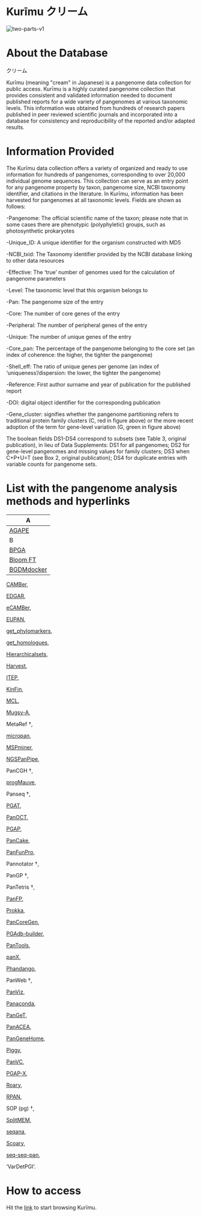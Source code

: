 # Kurīmu クリーム
![two-parts-v1](https://github.com/alexanmv/try1.github.io/assets/56640707/46531437-4246-4217-a932-07d81712711b)

# About the Database

クリーム


Kurīmu (meaning "cream" in Japanese) is a pangenome data collection for public access. Kurīmu is a highly curated pangenome collection that provides consistent and validated information needed to document published reports for a wide variety of pangenomes at various taxonomic levels. This information was obtained from hundreds of research papers published in peer reviewed scientific journals and incorporated into a database for consistency and reproducibility of the reported and/or adapted results.


# Information Provided

The Kurīmu data collection offers a variety of organized and ready to use information for hundreds of pangenomes, corresponding to over 20,000 individual genome sequences. This collection can serve as an entry point for any pangenome property by taxon, pangenome size, NCBI taxonomy identifier, and citations in the literature. In Kurīmu, information has been harvested for pangenomes at all taxonomic levels. Fields are shown as follows:

-Pangenome: The official scientific name of the taxon; please note that in some cases there are phenotypic (polyphyletic) groups, such as photosynthetic prokaryotes

-Unique_ID: A unique identifier for the organism constructed with MD5

-NCBI_txid: The Taxonomy identifier provided by the NCBI database linking to other data resources

-Effective: The ‘true’ number of genomes used for the calculation of pangenome parameters

-Level: The taxonomic level that this organism belongs to

-Pan: The pangenome size of the entry

-Core: The number of core genes of the entry

-Peripheral: The number of peripheral genes of the entry

-Unique: The number of unique genes of the entry

-Core_pan: The percentage of the pangenome belonging to the core set (an index of coherence: the higher, the tighter the pangenome)

-Shell_eff: The ratio of unique genes per genome (an index of ‘uniqueness’/dispersion: the lower, the tighter the pangenome)

-Reference: First author surname and year of publication for the published report

-DOI: digital object identifier for the corresponding publication

-Gene_cluster: signifies whether the pangenome partitioning refers to traditional protein family clusters (C, red in figure above) or the more recent adoption of the term for gene-level variation (G, green in figure above)

The boolean fields DS1-DS4 correspond to subsets (see Table 3, original publication), in lieu of Data Supplements: DS1 for all pangenomes; DS2 for gene-level pangenomes and missing values for family clusters; DS3 when C+P+U=T (see Box 2, original publication); DS4 for duplicate entries with variable counts for pangenome sets.


# List with the pangenome analysis methods and hyperlinks

|A                                             |
| -------------------------------------------- |
|[AGAPE](https://github.com/yeastgenome/AGAPE) |  
|B                                             |
|[BPGA](https://sourceforge.net/projects/bpgatool/) |
|[Bloom FT](https://github.com/GuillaumeHolley/BloomFilterTrie) |
|[BGDMdocker](https://github.com/cgwyx/debian_prokka_panx_antismash_biodocker/)|                                           




[CAMBer](http://bioputer.mimuw.edu.pl/camber/),

[EDGAR](https://www.uni-giessen.de/de/fbz/fb08/Inst/bioinformatik/software/EDGAR),

[eCAMBer](http://bioputer.mimuw.edu.pl/ecamber/),

[EUPAN](https://cgm.sjtu.edu.cn/eupan/index.html),

[get_phylomarkers](https://github.com/vinuesa/get_phylomarkers),

[get_homologues](https://github.com/eead-csic-compbio/get_homologues),

[Hierarchicalsets](https://cran.r-project.org/web/packages/hierarchicalSets/index.html),

[Harvest](https://github.com/marbl/harvest),

[ITEP](https://hood-price.isbscience.org/),

[KinFin](https://github.com/DRL/kinfin),

[MCL](http://micans.org/mcl/),

[Mugsy-A](https://mugsy.sourceforge.net/),

MetaRef †,

[micropan](https://cran.r-project.org/web/packages/micropan/index.html),

[MSPminer](https://www.enterome.com/downloads/),

[NGSPanPipe](https://github.com/Biomedinformatics/NGSPanPipe),

PanCGH †,

[progMauve](https://darlinglab.org/mauve/mauve.html),

Panseq †,

[PGAT](http://tools.uwgenomics.org/pgat/),

[PanOCT](https://sourceforge.net/projects/panoct/),

[PGAP](https://sourceforge.net/projects/pgap/),

[PanCake](https://bitbucket.org/CorinnaErnst/pancake/wiki/Home),

[PanFunPro](https://zenodo.org/record/7583),

Pannotator †,

PanGP †,

PanTetris †,

[PanFP](https://github.com/srjun/PanFP),

[Prokka](http://www.vicbioinformatics.com/software.prokka.shtml),

[PanCoreGen](https://sourceforge.net/projects/pancoregen1/),

[PGAdb-builder](http://wgmlstdb.imst.nsysu.edu.tw/),

[PanTools](https://github.com/sheikhizadeh/pantools),

[panX](https://pangenome.org/),

[Phandango](https://github.com/jameshadfield/phandango),

PanWeb †,

[PanViz](https://github.com/thomasp85/PanViz),

[Panaconda](https://github.com/aswarren/pangenome_graphs),

[PanGeT](https://github.com/PanGeTv1/PanGeT),

[PanACEA](https://github.com/JCVenterInstitute/PanACEA/),

[PanGeneHome](https://pangenehome.lmge.uca.fr/),

[Piggy](https://github.com/harry-thorpe/piggy),

[PanVC](https://gitlab.com/dvalenzu/PanVC),

[PGAP-X](https://pgapx.zhaopage.com/),

[Roary](http://sanger-pathogens.github.io/Roary/),

[RPAN](http://cgm.sjtu.edu.cn/3kricedb/),

SOP (pg) †,

[SplitMEM](https://sourceforge.net/projects/splitmem/),

[seqana](https://www.uni-ulm.de/en/in/institute-of-theoretical-computer-science/research/seqana.html),

[Scoary](https://github.com/AdmiralenOla/Scoary),

[seq-seq-pan](https://gitlab.com/rki_bioinformatics/seq-seq-pan),

‘VarDetPGI’.

# How to access

Hit the [link](http://pangenome.s3-website-us-east-1.amazonaws.com/pangenome.html) to start browsing Kurīmu.

